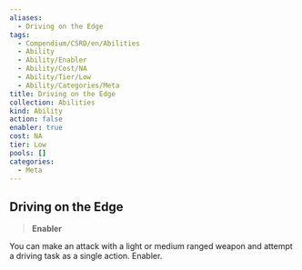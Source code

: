 ```yaml
---
aliases:
  - Driving on the Edge
tags:
  - Compendium/CSRD/en/Abilities
  - Ability
  - Ability/Enabler
  - Ability/Cost/NA
  - Ability/Tier/Low
  - Ability/Categories/Meta
title: Driving on the Edge
collection: Abilities
kind: Ability
action: false
enabler: true
cost: NA
tier: Low
pools: []
categories:
  - Meta
---
```

## Driving on the Edge  
>**Enabler**
  
You can make an attack with a light or medium ranged weapon and attempt a driving task as a single action. Enabler.